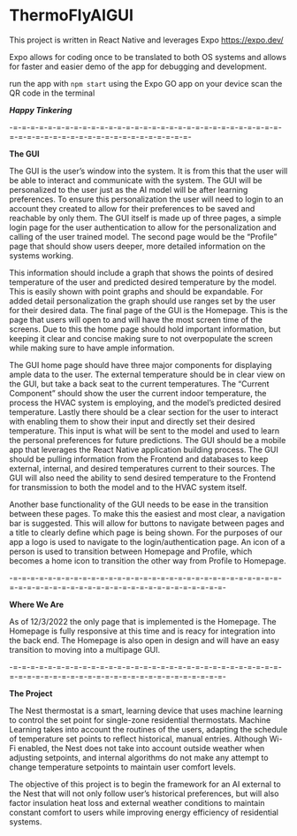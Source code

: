# ThermoFlyAIGUI

This project is written in React Native and leverages Expo https://expo.dev/

Expo allows for coding once to be translated to both OS systems and allows for faster and easier demo of the app for debugging and development.

run the app with `npm start`
using the Expo GO app on your device scan the QR code in the terminal

__*Happy Tinkering*__

-=-=-=-=-=-=-=-=-=-=-=-=-=-=-=-=-=-=-=-=-=-=-=-=-=-=-=-=-=-=-=-=-=-=-=-=-=-=-=-=-=-=-=-=-=-=-=-=-=-=-=-=-

__The GUI__

The GUI is the user’s window into the system. It is from this that the user will be able to interact and communicate with the system. The GUI will be personalized to the user just as the AI model will be after learning preferences. To ensure this personalization the user will need to login to an account they created to allow for their preferences to be saved and reachable by only them. The GUI itself is made up of three pages, a simple login page for the user authentication to allow for the personalization and calling of the user trained model. The second page would be the “Profile” page that should show users deeper, more detailed information on the systems working.
 
This information should include a graph that shows the points of desired temperature of the user and predicted desired temperature by the model. This is easily shown with point graphs and should be expandable. For added detail personalization the graph should use ranges set by the user for their desired data. The final page of the GUI is the Homepage. This is the page that users will open to and will have the most screen time of the screens. Due to this the home page should hold important information, but keeping it clear and concise making sure to not overpopulate the screen while making sure to have ample information.

The GUI home page should have three major components for displaying ample data to the user. The external temperature should be in clear view on the GUI, but take a back seat to the current temperatures. The “Current Component” should show the user the current indoor temperature, the process the HVAC system is employing, and the model’s predicted desired temperature. Lastly there should be a clear section for the user to interact with enabling them to show their input and directly set their desired temperature. This input is what will be sent to the model and used to learn the personal preferences for future predictions. The GUI should be a mobile app that leverages the React Native application building process. The GUI should be pulling information from the Frontend and databases to keep external, internal, and desired temperatures current to their sources. The GUI will also need the ability to send desired temperature to the Frontend for transmission to both the model and to the HVAC system itself.

Another base functionality of the GUI needs to be ease in the transition between these pages. To make this the easiest and most clear, a navigation bar is suggested. This will allow for buttons to navigate between pages and a title to clearly define which page is being shown. For the purposes of our app a logo is used to navigate to the login/authentication page. An icon of a person is used to transition between Homepage and Profile, which becomes a home icon to transition the other way from Profile to Homepage.



-=-=-=-=-=-=-=-=-=-=-=-=-=-=-=-=-=-=-=-=-=-=-=-=-=-=-=-=-=-=-=-=-=-=-=-=-=-=-=-=-=-=-=-=-=-=-=-=-=-=-=-=-=-=-=-=-

__Where We Are__

As of 12/3/2022 the only page that is implemented is the Homepage. The Homepage is fully responsive at this time and is reacy for integration into the back end. The Homepage is also open in design and will have an easy transition to moving into a multipage GUI. 




-=-=-=-=-=-=-=-=-=-=-=-=-=-=-=-=-=-=-=-=-=-=-=-=-=-=-=-=-=-=-=-=-=-=-=-=-=-=-=-=-=-=-=-=-=-=-=-=-=-=-=-=-=-=-=-=-

__The Project__

The Nest thermostat is a smart, learning device that uses machine learning to control the set point for single-zone residential thermostats. Machine Learning takes into account the routines of the users, adapting the schedule of temperature set points to reflect historical, manual entries. Although Wi-Fi enabled, the Nest does not take into account outside weather when adjusting setpoints, and internal algorithms do not make any attempt to change temperature setpoints to maintain user comfort levels.

The objective of this project is to begin the framework for an AI external to the Nest that will not only follow user’s historical preferences, but will also factor insulation heat loss and external weather conditions to maintain constant comfort to users while improving energy efficiency of residential systems.
